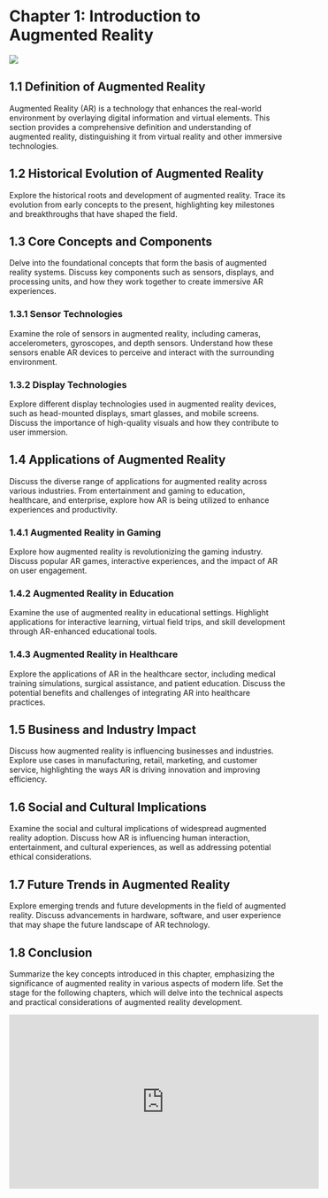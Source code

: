# Chapter 1: Introduction to Augmented Reality

![](https://smarttek.solutions/wp-content/uploads/augmented-reality-1170x516.jpg)
## 1.1 Definition of Augmented Reality

Augmented Reality (AR) is a technology that enhances the real-world environment by overlaying digital information and virtual elements. This section provides a comprehensive definition and understanding of augmented reality, distinguishing it from virtual reality and other immersive technologies.

## 1.2 Historical Evolution of Augmented Reality

Explore the historical roots and development of augmented reality. Trace its evolution from early concepts to the present, highlighting key milestones and breakthroughs that have shaped the field.

## 1.3 Core Concepts and Components

Delve into the foundational concepts that form the basis of augmented reality systems. Discuss key components such as sensors, displays, and processing units, and how they work together to create immersive AR experiences.

### 1.3.1 Sensor Technologies

Examine the role of sensors in augmented reality, including cameras, accelerometers, gyroscopes, and depth sensors. Understand how these sensors enable AR devices to perceive and interact with the surrounding environment.

### 1.3.2 Display Technologies

Explore different display technologies used in augmented reality devices, such as head-mounted displays, smart glasses, and mobile screens. Discuss the importance of high-quality visuals and how they contribute to user immersion.

## 1.4 Applications of Augmented Reality

Discuss the diverse range of applications for augmented reality across various industries. From entertainment and gaming to education, healthcare, and enterprise, explore how AR is being utilized to enhance experiences and productivity.

### 1.4.1 Augmented Reality in Gaming

Explore how augmented reality is revolutionizing the gaming industry. Discuss popular AR games, interactive experiences, and the impact of AR on user engagement.

### 1.4.2 Augmented Reality in Education

Examine the use of augmented reality in educational settings. Highlight applications for interactive learning, virtual field trips, and skill development through AR-enhanced educational tools.

### 1.4.3 Augmented Reality in Healthcare

Explore the applications of AR in the healthcare sector, including medical training simulations, surgical assistance, and patient education. Discuss the potential benefits and challenges of integrating AR into healthcare practices.

## 1.5 Business and Industry Impact

Discuss how augmented reality is influencing businesses and industries. Explore use cases in manufacturing, retail, marketing, and customer service, highlighting the ways AR is driving innovation and improving efficiency.

## 1.6 Social and Cultural Implications

Examine the social and cultural implications of widespread augmented reality adoption. Discuss how AR is influencing human interaction, entertainment, and cultural experiences, as well as addressing potential ethical considerations.

## 1.7 Future Trends in Augmented Reality

Explore emerging trends and future developments in the field of augmented reality. Discuss advancements in hardware, software, and user experience that may shape the future landscape of AR technology.

## 1.8 Conclusion

Summarize the key concepts introduced in this chapter, emphasizing the significance of augmented reality in various aspects of modern life. Set the stage for the following chapters, which will delve into the technical aspects and practical considerations of augmented reality development.

<iframe width="560" height="315" src="https://www.youtube.com/embed/qyzzdMkU7Fw?si=KLLvNvdcvqRMfGQj" title="YouTube video player" frameborder="0" allow="accelerometer; autoplay; clipboard-write; encrypted-media; gyroscope; picture-in-picture; web-share" allowfullscreen></iframe>